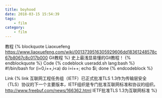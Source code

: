 ```yaml
---
title: boyhood
date: 2018-03-15 15:54:39
tags:
	- film
category:
	- film
---
```

教程
{% blockquote Liaoxuefeng  https://www.liaoxuefeng.com/wiki/0013739516305929606dd18361248578c67b8067c8c017b000 Git教程 %}
史上最浅显易懂的Git教程！
{% endblockquote %}
Code
{% codeblock useradd.sh lang:bash %}
#!/bin/bash
for (i=0,i++,i<a)
	do i=i++;
		echo $i;
	done
{% endcodeblock %}


Link
{% link  互联网工程任务组（IETF）已正式批准TLS 1.3作为传输层安全（TLS）协议的下一个主要版本，IETF组织是专门批准互联网标准和协议的组织。 http://www.freebuf.com/news/166362.html IETF批准TLS 1.3为互联网标准 %}

